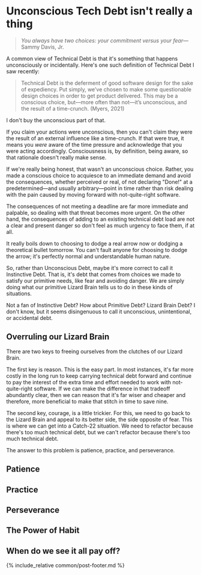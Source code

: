# Unconscious Tech Debt isn't really a thing

> _You always have two choices: your commitment versus your fear_—Sammy Davis, Jr.

A common view of Technical Debt is that it's something that happens unconsciously or incidentally. Here's one such 
definition of Technical Debt I saw recently:

> Technical Debt is the deferment of good software design for the sake of expediency. Put simply, we’ve chosen to 
> make some questionable design choices in order to get product delivered. This may be a conscious choice, but—more 
> often than not—it’s unconscious, and the result of a time-crunch. (Myers, 2021)

I don't buy the unconscious part of that.

If you claim your actions were unconscious, then you can't claim they were the result of an external influence like 
a time-crunch. If that were true, it means you _were_ aware of the time pressure and acknowledge that you were 
acting accordingly. Consciousness is, by definition, being aware, so that rationale doesn't really make sense. 

If we're really being honest, that wasn't an unconscious choice. Rather, you made a conscious choice to acquiesce to 
an immediate demand and avoid the consequences, whether perceived or real, of not declaring "Done!" at a 
predetermined—and usually arbitrary—point in time rather than risk dealing with the pain caused by moving forward 
with not-quite-right software.   

The consequences of not meeting a deadline are far more immediate and palpable, so dealing with that threat becomes 
more urgent. On the other hand, the consequences of adding to an existing technical debt load are not a clear and 
present danger so don't feel as much urgency to face them, if at all.

It really boils down to choosing to dodge a real arrow now or dodging a theoretical bullet tomorrow. 
You can't fault anyone for choosing to dodge the arrow; it's perfectly normal and understandable human nature.

So, rather than Unconscious Debt, maybe it's more correct to call it Instinctive Debt. That is, it's debt 
that comes from choices we made to satisfy our primitive needs, like fear and avoiding danger. We are simply doing 
what our primitive Lizard Brain tells us to do in these kinds of situations.

Not a fan of Instinctive Debt? How about Primitive Debt? Lizard Brain Debt? I don't know, but it seems disingenuous 
to call it unconscious, unintentional, or accidental debt.

## Overruling our Lizard Brain

There are two keys to freeing ourselves from the clutches of our Lizard Brain.

The first key is reason. This is the easy part. In most instances, it's far more costly in the long run to keep 
carrying technical debt forward and continue to pay the interest of the extra time and effort needed to work with 
not-quite-right software. If we can make the difference in that tradeoff abundantly clear, then we can reason that 
it's far wiser and cheaper and therefore, more beneficial to make that stitch in time to save nine.

The second key, courage, is a little trickier. For this, we need to go back to the Lizard Brain and appeal to its 
better side, the side opposite of fear. This is where we can get into a Catch-22 situation. We need to refactor 
because there's too much technical debt, but we can't refactor because there's too much technical debt.

The answer to this problem is patience, practice, and perseverance.

## Patience

## Practice

## Perseverance

## The Power of Habit

## When do we see it all pay off?


{% include_relative common/post-footer.md %}










